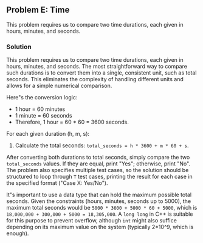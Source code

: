 ## Problem E: Time

This problem requires us to compare two time durations, each given in hours, minutes, and seconds.

### Solution
This problem requires us to compare two time durations, each given in hours, minutes, and seconds. The most straightforward way to compare such durations is to convert them into a single, consistent unit, such as total seconds. This eliminates the complexity of handling different units and allows for a simple numerical comparison.

Here\"s the conversion logic:
*   1 hour = 60 minutes
*   1 minute = 60 seconds
*   Therefore, 1 hour = 60 * 60 = 3600 seconds.

For each given duration (h, m, s):
1.  Calculate the total seconds: `total_seconds = h * 3600 + m * 60 + s`.

After converting both durations to total seconds, simply compare the two `total_seconds` values. If they are equal, print "Yes"; otherwise, print "No". The problem also specifies multiple test cases, so the solution should be structured to loop through `T` test cases, printing the result for each case in the specified format ("Case X: Yes/No").

It\"s important to use a data type that can hold the maximum possible total seconds. Given the constraints (hours, minutes, seconds up to 5000), the maximum total seconds would be `5000 * 3600 + 5000 * 60 + 5000`, which is `18,000,000 + 300,000 + 5000 = 18,305,000`. A `long long` in C++ is suitable for this purpose to prevent overflow, although `int` might also suffice depending on its maximum value on the system (typically 2*10^9, which is enough).

